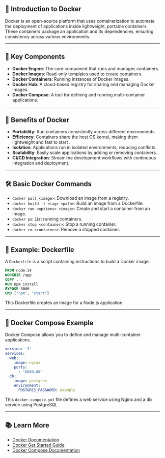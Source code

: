  

## 🐳 Introduction to Docker

Docker is an open-source platform that uses containerization to automate the deployment of applications inside lightweight, portable containers. These containers package an application and its dependencies, ensuring consistency across various environments.

---

## 🧱 Key Components

* **Docker Engine**: The core component that runs and manages containers.
* **Docker Images**: Read-only templates used to create containers.
* **Docker Containers**: Running instances of Docker images.
* **Docker Hub**: A cloud-based registry for sharing and managing Docker images.
* **Docker Compose**: A tool for defining and running multi-container applications.

---

## 🚀 Benefits of Docker

* **Portability**: Run containers consistently across different environments.
* **Efficiency**: Containers share the host OS kernel, making them lightweight and fast to start .
* **Isolation**: Applications run in isolated environments, reducing conflicts.
* **Scalability**: Easily scale applications by adding or removing containers.
* **CI/CD Integration**: Streamline development workflows with continuous integration and deployment.
---

## 🛠️ Basic Docker Commands

* `docker pull <image>`: Download an image from a registry.
* `docker build -t <tag> <path>`: Build an image from a Dockerfile.
* `docker run <options> <image>`: Create and start a container from an image.
* `docker ps`: List running containers.
* `docker stop <container>`: Stop a running container.
* `docker rm <container>`: Remove a stopped container.

---

## 🧪 Example: Dockerfile

A `Dockerfile` is a script containing instructions to build a Docker image.

```dockerfile
FROM node:14
WORKDIR /app
COPY . .
RUN npm install
EXPOSE 3000
CMD ["npm", "start"]
```



This Dockerfile creates an image for a Node.js application.

---

## 🧩 Docker Compose Example

Docker Compose allows you to define and manage multi-container applications. 

```yaml
version: '3'
services:
  web:
    image: nginx
    ports:
      - "8080:80"
  db:
    image: postgres
    environment:
      POSTGRES_PASSWORD: example
```



This `docker-compose.yml` file defines a web service using Nginx and a db service using PostgreSQL.

---

## 📚 Learn More

* [Docker Documentation](https://docs.docker.com/)
* [Docker Get Started Guide](https://docs.docker.com/get-started/)
* [Docker Compose Documentation](https://docs.docker.com/compose/)

 
